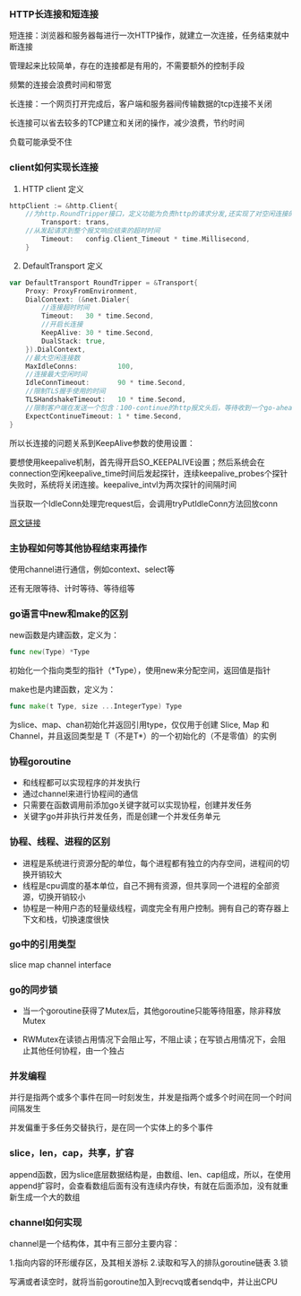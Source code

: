 ### HTTP长连接和短连接

短连接：浏览器和服务器每进行一次HTTP操作，就建立一次连接，任务结束就中断连接

管理起来比较简单，存在的连接都是有用的，不需要额外的控制手段

频繁的连接会浪费时间和带宽

长连接：一个网页打开完成后，客户端和服务器间传输数据的tcp连接不关闭

长连接可以省去较多的TCP建立和关闭的操作，减少浪费，节约时间

负载可能承受不住



### client如何实现长连接

1. HTTP client 定义

```go
httpClient := &http.Client{
    //为http.RoundTripper接口，定义功能为负责http的请求分发,还实现了对空闲连接的管理
		Transport: trans,
    //从发起请求到整个报文响应结束的超时时间
		Timeout:   config.Client_Timeout * time.Millisecond,
	}
```

2. DefaultTransport 定义

```go
var DefaultTransport RoundTripper = &Transport{
	Proxy: ProxyFromEnvironment,
	DialContext: (&net.Dialer{
        //连接超时时间
		Timeout:   30 * time.Second,
        //开启长连接
		KeepAlive: 30 * time.Second,
		DualStack: true,
	}).DialContext,
    //最大空闲连接数
	MaxIdleConns:          100,
    //连接最大空闲时间
	IdleConnTimeout:       90 * time.Second,
    //限制TLS握手使用的时间
	TLSHandshakeTimeout:   10 * time.Second,
    //限制客户端在发送一个包含：100-continue的http报文头后，等待收到一个go-ahead响应报文所用的时间
	ExpectContinueTimeout: 1 * time.Second,
}
```

所以长连接的问题关系到KeepAlive参数的使用设置：

​		要想使用keepalive机制，首先得开启SO_KEEPALIVE设置；然后系统会在connection空闲keepalive_time时间后发起探针，连续keepalive_probes个探针失败时，系统将关闭连接。keepalive_intvl为两次探针的间隔时间

​        当获取一个IdleConn处理完request后，会调用tryPutIdleConn方法回放conn

[原文链接](https://blog.csdn.net/kdpujie/article/details/73177179)



### 主协程如何等其他协程结束再操作

使用channel进行通信，例如context、select等

还有无限等待、计时等待、等待组等



### go语言中new和make的区别

new函数是内建函数，定义为：

```go
func new(Type) *Type
```

初始化一个指向类型的指针（*Type），使用new来分配空间，返回值是指针



make也是内建函数，定义为：

```go
func make(t Type, size ...IntegerType) Type
```

为slice、map、chan初始化并返回引用type，仅仅用于创建 Slice, Map 和 Channel，并且返回类型是 T（不是T*）的一个初始化的（不是零值）的实例



### 协程goroutine

* 和线程都可以实现程序的并发执行
* 通过channel来进行协程间的通信
* 只需要在函数调用前添加go关键字就可以实现协程，创建并发任务
* 关键字go并非执行并发任务，而是创建一个并发任务单元



### 协程、线程、进程的区别

* 进程是系统进行资源分配的单位，每个进程都有独立的内存空间，进程间的切换开销较大
* 线程是cpu调度的基本单位，自己不拥有资源，但共享同一个进程的全部资源，切换开销较小
* 协程是一种用户态的轻量级线程，调度完全有用户控制。拥有自己的寄存器上下文和栈，切换速度很快



### go中的引用类型

slice	map	channel	interface



### go的同步锁

* 当一个goroutine获得了Mutex后，其他goroutine只能等待阻塞，除非释放Mutex

* RWMutex在读锁占用情况下会阻止写，不阻止读；在写锁占用情况下，会阻止其他任何协程，由一个独占

  

### 并发编程

并行是指两个或多个事件在同一时刻发生，并发是指两个或多个时间在同一个时间间隔发生

并发偏重于多任务交替执行，是在同一个实体上的多个事件



### slice，len，cap，共享，扩容

append函数，因为slice底层数据结构是，由数组、len、cap组成，所以，在使用append扩容时，会查看数组后面有没有连续内存快，有就在后面添加，没有就重新生成一个大的数组



### channel如何实现

channel是一个结构体，其中有三部分主要内容：

1.指向内容的环形缓存区，及其相关游标	2.读取和写入的排队goroutine链表	3.锁

写满或者读空时，就将当前goroutine加入到recvq或者sendq中，并让出CPU































